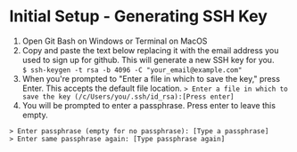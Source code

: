 # Initial Setup - Generating SSH Key
1. Open Git Bash on Windows or Terminal on MacOS
2. Copy and paste the text below replacing it with the email address you used to sign up for github. This will generate a new SSH key for you.   
```$ ssh-keygen -t rsa -b 4096 -C "your_email@example.com"```
3. When you're prompted to "Enter a file in which to save the key," press Enter. This accepts the default file location.
```> Enter a file in which to save the key (/c/Users/you/.ssh/id_rsa):[Press enter]```
4. You will be prompted to enter a passphrase. Press enter to leave this empty. 
```
> Enter passphrase (empty for no passphrase): [Type a passphrase]
> Enter same passphrase again: [Type passphrase again]
```
